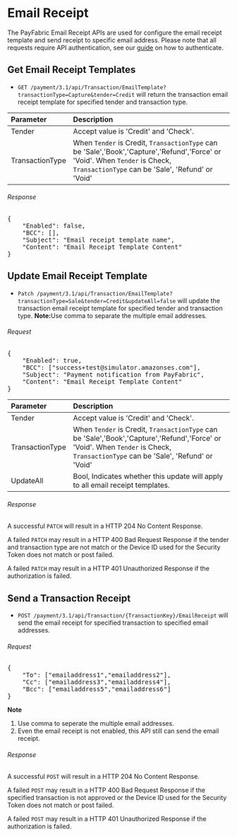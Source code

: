 Email Receipt
=================

The PayFabric Email Receipt APIs are used for configure the email receipt template and send receipt to specific email address.  Please note that all requests require API authentication, see our [guide](Authentication.md) on how to authenticate.

Get Email Receipt Templates
---------------------------

* `GET /payment/3.1/api/Transaction/EmailTemplate?transactionType=Capture&tender=Credit` will return the transaction email receipt template for specified tender and transaction type.

| Parameter  | Description|
| :-----------|:---------| 
| Tender | Accept value is 'Credit' and 'Check'. |
| TransactionType | When `Tender` is Credit, `TransactionType` can be 'Sale','Book','Capture','Refund','Force' or 'Void'. When `Tender` is Check, `TransactionType` can be 'Sale', 'Refund' or 'Void'|

###### Response
<pre>
{
    "Enabled": false,
    "BCC": [],
    "Subject": "Email receipt template name",
    "Content": "Email Receipt Template Content"
}  
</pre>

Update Email Receipt Template
-----------------------------
* `Patch /payment/3.1/api/Transaction/EmailTemplate?transactionType=Sale&tender=Credit&updateAll=false` will update the transaction email receipt template for specified tender and transaction type. <b>Note:</b>Use comma to separate the multiple email addresses.

###### Request
<pre>
{
    "Enabled": true,
    "BCC": ["success+test@simulator.amazonses.com"],
    "Subject": "Payment notification from PayFabric",
    "Content": "Email Receipt Template Content"
}
</pre>
| Parameter  | Description|
| :-----------|:---------| 
| Tender | Accept value is 'Credit' and 'Check'. |
| TransactionType | When `Tender` is Credit, `TransactionType` can be 'Sale','Book','Capture','Refund','Force' or 'Void'. When `Tender` is Check, `TransactionType` can be 'Sale', 'Refund' or 'Void'|
| UpdateAll|Bool, Indicates whether this update will apply to all email receipt templates.  |

###### Response
A successful `PATCH` will result in a HTTP 204 No Content Response.

A failed `PATCH` may result in a HTTP 400 Bad Request Response if the tender and transaction type are not match or the Device ID used for the Security Token does not match or post failed.

A failed `PATCH` may result in a HTTP 401 Unauthorized Response if the authorization is failed.

Send a Transaction Receipt
---------------------------
* `POST /payment/3.1/api/Transaction/{TransactionKey}/EmailReceipt` will send the email receipt for specified transaction to specified email addresses.

###### Request
<pre>
{
    "To": ["emailaddress1","emailaddress2"],
    "Cc": ["emailaddress3","emailaddress4"],
    "Bcc": ["emailaddress5","emailaddress6"]
}
</pre>

<b>Note</b>
1. Use comma to seperate the multiple email addresses.
2. Even the email receipt is not enabled, this API still can send the email receipt.

###### Response
A successful `POST` will result in a HTTP 204 No Content Response.

A failed `POST` may result in a HTTP 400 Bad Request Response if the specified transaction is not approved or the Device ID used for the Security Token does not match or post failed.

A failed `POST` may result in a HTTP 401 Unauthorized Response if the authorization is failed.
